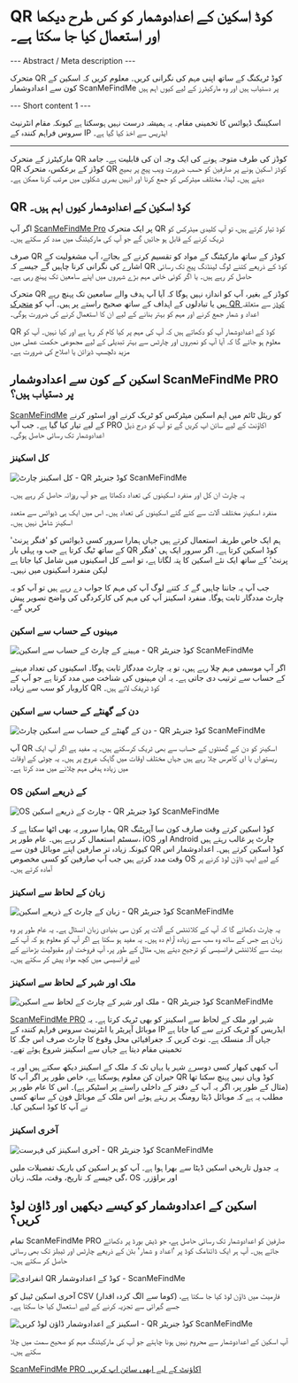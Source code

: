 <h1>QR کوڈ اسکین کے اعدادوشمار کو کس طرح دیکھا اور استعمال کیا جا سکتا ہے۔</h1>

--- Abstract / Meta description ---

متحرک QR کوڈ ٹریکنگ کے ساتھ اپنی مہم کی نگرانی کریں۔ معلوم کریں کہ اسکین کے کون سے اعدادوشمار ScanMeFindMe پر دستیاب ہیں اور وہ مارکیٹرز کے لیے کیوں اہم ہیں

--- Short content 1 ---

اسکیننگ ڈیوائس کا تخمینی مقام۔ یہ ہمیشہ درست نہیں ہوسکتا ہے کیونکہ مقام انٹرنیٹ سروس فراہم کنندہ کے IP ایڈریس سے اخذ کیا گیا ہے۔

----------

<p>مارکیٹرز کے متحرک QR کوڈز کی طرف متوجہ ہونے کی ایک وجہ ان کی قابلیت ہے۔ جامد QR کوڈز کے برعکس، متحرک QR کوڈز اسکین ہونے پر صارفین کو حسب ضرورت ویب پیج پر بھیج دیتے ہیں۔ لہذا، مختلف میٹرکس کو جمع کرنا اور انہیں بصری شکلوں میں مرتب کرنا ممکن ہے۔</p>

<h2>QR کوڈ اسکین کے اعدادوشمار کیوں اہم ہیں۔</h2>

<p>اگر آپ <a href="#pro">ScanMeFindMe Pro</a> پر ایک متحرک QR کوڈ تیار کرتے ہیں، تو آپ کلیدی میٹرکس کو ٹریک کرنے کے قابل ہو جائیں گے جو آپ کی مارکیٹنگ میں مدد کر سکتے ہیں۔</p>

<p>صرف QR کوڈز کے ساتھ مارکیٹنگ کے مواد کو تقسیم کرنے کے بجائے، آپ مشغولیت کے اشارے کی نگرانی کرنا چاہیں گے جیسے کہ QR کوڈ کے ذریعے کتنے لوگ لینڈنگ پیج تک رسائی حاصل کر رہے ہیں۔ یا اگر کوئی خاص مہم بڑے شہروں میں اپنے سامعین تک پہنچ رہی ہے۔</p>

<p>متحرک QR کوڈز کے بغیر، آپ کو اندازہ نہیں ہوگا کہ آیا آپ ہدف والے سامعین تک پہنچ رہے ہیں یا تبادلوں کے اہداف کے ساتھ صحیح راستے پر ہیں۔ آپ کو <a href="#about:product">متحرک QR کوڈز</a> سے متعلقہ اعداد و شمار جمع کرنے اور مہم کو بہتر بنانے کے لیے ان کا استعمال کرنے کی ضرورت ہوگی۔</p>

<p>QR کوڈ کے اعدادوشمار آپ کو دکھاتے ہیں کہ آپ کی مہم پر کیا کام کر رہا ہے اور کیا نہیں۔ آپ کو معلوم ہو جائے گا کہ آیا آپ کو نمبروں اور چارٹس سے بہتر تبدیلی کے لیے مجموعی حکمت عملی میں مزید دلچسپ ڈیزائن یا اصلاح کی ضرورت ہے۔</p>

<h2>اسکین کے کون سے اعدادوشمار ScanMeFindMe PRO پر دستیاب ہیں؟</h2>

<p><a href="#static:url">ScanMeFindMe</a> کو ریئل ٹائم میں اہم اسکین میٹرکس کو ٹریک کرنے اور اسٹور کرنے کے لیے تیار کیا گیا ہے۔ جب آپ PRO اکاؤنٹ کے لیے سائن اپ کریں گے تو آپ کو درج ذیل اعدادوشمار تک رسائی حاصل ہوگی۔</p>

<h3>کل اسکینز</h3>

<p class="imageholder">
    <img src="https://media.scanmefindme.com/blog/about_statistics/files/img 1 - total scans.png"
        alt="کل اسکینز چارٹ - QR کوڈ جنریٹر ScanMeFindMe">
</p>

<p>یہ چارٹ ان کل اور منفرد اسکینوں کی تعداد دکھاتا ہے جو آپ روزانہ حاصل کر رہے ہیں۔</p>

<p>منفرد اسکینز مختلف آلات سے کئے گئے اسکینوں کی تعداد ہیں۔ اس میں ایک ہی ڈیوائس سے متعدد اسکینز شامل نہیں ہیں۔</p>

<p>ہم ایک خاص طریقہ استعمال کرتے ہیں جہاں ہمارا سرور کسی ڈیوائس کو &#39;فنگر پرنٹ&#39; کے ساتھ ٹیگ کرتا ہے جب وہ پہلی بار QR کوڈ اسکین کرتا ہے۔ اگر سرور ایک ہی &#39;فنگر پرنٹ&#39; کے ساتھ ایک نئے اسکین کا پتہ لگاتا ہے، تو اسے کل اسکینوں میں شامل کیا جاتا ہے لیکن منفرد اسکینوں میں نہیں۔</p>

<p>جب آپ یہ جاننا چاہیں گے کہ کتنے لوگ آپ کی مہم کا جواب دے رہے ہیں تو آپ کو یہ چارٹ مددگار ثابت ہوگا۔ منفرد اسکینز آپ کی مہم کی کارکردگی کی واضح تصویر پیش کریں گے۔</p>

<h3>مہینوں کے حساب سے اسکین</h3>

<p class="imageholder">
    <img src="https://media.scanmefindme.com/blog/about_statistics/files/img 2 - scans by month.png"
        alt="مہینے کے چارٹ کے حساب سے اسکین - QR کوڈ جنریٹر ScanMeFindMe">
</p>

<p>اگر آپ موسمی مہم چلا رہے ہیں، تو یہ چارٹ مددگار ثابت ہوگا۔ اسکینوں کی تعداد مہینے کے حساب سے ترتیب دی جاتی ہے۔ یہ ان مہینوں کی شناخت میں مدد کرتا ہے جو آپ کے کاروبار کو سب سے زیادہ QR کوڈ ٹریفک لاتے ہیں۔</p>

<h3>دن کے گھنٹے کے حساب سے اسکین</h3>

<p class="imageholder">
    <img src="https://media.scanmefindme.com/blog/about_statistics/files/img 3 - scans by hour of the day.png"
        alt="دن کے گھنٹے کے حساب سے اسکین چارٹ - QR کوڈ جنریٹر ScanMeFindMe">
</p>

<p>آپ QR اسکینز کو دن کے گھنٹوں کے حساب سے بھی ٹریک کرسکتے ہیں۔ یہ مفید ہے اگر آپ ایک ریستوراں یا ای کامرس چلا رہے ہیں جہاں مختلف اوقات میں گاہک عروج پر ہیں۔ یہ چوٹی کے اوقات میں زیادہ ہدفی مہم چلانے میں مدد کرتا ہے۔</p>

<h3>OS کے ذریعے اسکین</h3>

<p class="imageholder">
    <img src="https://media.scanmefindme.com/blog/about_statistics/files/img 4 - scans by OS.png"
        alt="OS چارٹ کے ذریعے اسکین - QR کوڈ جنریٹر ScanMeFindMe">
</p>

<p>ہمارا سرور یہ بھی اٹھا سکتا ہے کہ QR کوڈ اسکین کرتے وقت صارف کون سا آپریٹنگ سسٹم استعمال کر رہے ہیں۔ عام طور پر، iOS اور Android چارٹ پر غالب رہتے ہیں کیونکہ زیادہ تر صارفین اپنے موبائل فون سے QR کوڈ اسکین کرتے ہیں۔ اعدادوشمار اس وقت مدد کرتے ہیں جب آپ صارفین کو کسی مخصوص OS کے لیے ایپ ڈاؤن لوڈ کرنے پر آمادہ کرتے ہیں۔</p>

<h3>زبان کے لحاظ سے اسکینز</h3>

<p class="imageholder">
    <img src="https://media.scanmefindme.com/blog/about_statistics/files/img 5 - scans by lang.png"
        alt="زبان کے چارٹ کے ذریعے اسکین - QR کوڈ جنریٹر ScanMeFindMe">
</p>

<p>یہ چارٹ دکھائے گا کہ آپ کے کلائنٹس کے آلات پر کون سی بنیادی زبان انسٹال ہے۔ یہ عام طور پر وہ زبان ہے جس کے ساتھ وہ سب سے زیادہ آرام دہ ہیں۔ یہ مفید ہو سکتا ہے اگر آپ کو معلوم ہو کہ آپ کے بہت سے کلائنٹس فرانسیسی کو ترجیح دیتے ہیں، مثال کے طور پر، آپ فروخت اور مقبولیت بڑھانے کے لیے فرانسیسی میں کچھ مواد پیش کر سکتے ہیں۔</p>

<h3>ملک اور شہر کے لحاظ سے اسکینز</h3>

<p class="imageholder">
    <img src="https://media.scanmefindme.com/blog/about_statistics/files/img 6 - scans by country and city.png"
        alt="ملک اور شہر کے چارٹ کے لحاظ سے اسکین - QR کوڈ جنریٹر ScanMeFindMe">
</p>

<p><a href="#pro">ScanMeFindMe PRO</a> شہر اور ملک کے لحاظ سے اسکینز کو بھی ٹریک کرتا ہے۔ یہ موبائل آپریٹر یا انٹرنیٹ سروس فراہم کنندہ کے IP ایڈریس کو ٹریک کرنے سے کیا جاتا ہے جہاں آلہ منسلک ہے۔ نوٹ کریں کہ جغرافیائی محل وقوع کا چارٹ صرف اس جگہ کا تخمینی مقام دیتا ہے جہاں سے اسکینز شروع ہوئے تھے۔</p>

<p>آپ کبھی کبھار کسی دوسرے شہر یا یہاں تک کہ ملک کے اسکینز دیکھ سکتے ہیں اور یہ حیران کن معلوم ہوسکتا ہے، خاص طور پر اگر آپ کا QR کوڈ وہاں نہیں پہنچ سکتا تھا (مثال کے طور پر، اگر یہ آپ کے دفتر کے داخلی راستے پر اسٹیکر ہے)۔ اس کا عام طور پر مطلب یہ ہے کہ موبائل ڈیٹا رومنگ پر رہتے ہوئے اس ملک کے موبائل فون کے ساتھ کسی نے آپ کا کوڈ اسکین کیا۔</p>

<h3>آخری اسکینز</h3>

<p class="imageholder">
    <img src="https://media.scanmefindme.com/blog/about_statistics/files/img 7 - last scans.png"
        alt="آخری اسکینز کی فہرست - QR کوڈ جنریٹر ScanMeFindMe">
</p>

<p>یہ جدول تاریخی اسکین ڈیٹا سے بھرا ہوا ہے۔ آپ کو ہر اسکین کی باریک تفصیلات ملیں گی جیسے کہ تاریخ، وقت، ملک، زبان، OS اور براؤزر۔</p>

<h2>اسکین کے اعدادوشمار کو کیسے دیکھیں اور ڈاؤن لوڈ کریں؟</h2>

<p>تمام ScanMeFindMe PRO صارفین کو اعدادوشمار تک رسائی حاصل ہے، جو ڈیش بورڈ پر دکھائے جاتے ہیں۔ آپ ہر ایک ڈائنامک کوڈ پر &#39;اعداد و شمار&#39; بٹن کے ذریعے چارٹس اور ٹیبلز تک بھی رسائی حاصل کر سکتے ہیں۔</p>

<p class="imageholder">
    <img src="https://media.scanmefindme.com/blog/about_statistics/files/img 8 - dynamic codes-statistic.png"
        alt="انفرادی QR کوڈ کے اعدادوشمار - ScanMeFindMe">
</p>

<p>آخری اسکین ٹیبل کو CSV (کوما سے الگ کردہ اقدار) فارمیٹ میں ڈاؤن لوڈ کیا جا سکتا ہے، جسے گہرائی سے تجزیہ کرنے کے لیے استعمال کیا جا سکتا ہے۔</p>

<p class="imageholder">
    <img src="https://media.scanmefindme.com/blog/about_statistics/files/img 7 - last scans - download as CSV.png"
        alt="اسکینز کے اعدادوشمار ڈاؤن لوڈ کریں - QR کوڈ جنریٹر ScanMeFindMe">
</p>

<p>آپ اسکین کے اعدادوشمار سے محروم نہیں ہونا چاہتے جو آپ کی مارکیٹنگ مہم کو صحیح سمت میں چلا سکتے ہیں۔</p>

<p><a href="#pro">ScanMeFindMe PRO اکاؤنٹ کے لیے ابھی سائن اپ کریں۔</a></p>
